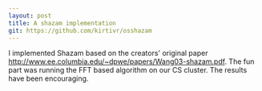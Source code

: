 ```yaml
---
layout: post
title: A shazam implementation
git: https://github.com/kirtivr/osshazam
---
```


I implemented Shazam based on the creators' original paper
http://www.ee.columbia.edu/~dpwe/papers/Wang03-shazam.pdf.
The fun part was running the FFT based algorithm on our CS cluster.
The results have been encouraging.